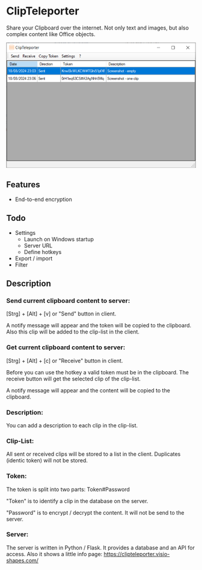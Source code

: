# ClipTeleporter

Share your Clipboard over the internet.
Not only text and images, but also complex content like Office objects.

![Screenshot](/Doc/Images/ClipTeleporter.png?raw=true "Screenshot")

## Features
* End-to-end encryption

## Todo
* Settings
  * Launch on Windows startup
  * Server URL
  * Define hotkeys
* Export / import
* Filter

## Description
### Send current clipboard content to server:
[Strg] + [Alt] + [v] or "Send" button in client.

A notify message will appear and the token will be copied to the clipboard.
Also this clip will be added to the clip-list in the client.

### Get current clipboard content to server:
[Strg] + [Alt] + [c] or "Receive" button in client.

Before you can use the hotkey a valid token must be in the clipboard.
The receive button will get the selected clip of the clip-list.

A notify message will appear and the content will be copied to the clipboard.

### Description:
You can add a description to each clip in the clip-list.

### Clip-List:
All sent or received clips will be stored to a list in the client.
Duplicates (identic token) will not be stored.

### Token:
The token is split into two parts: Token#Password

"Token" is to identify a clip in the database on the server.

"Password" is to encrypt / decrypt the content. It will not be send to the server.


### Server:
The server is written in Python / Flask.
It provides a database and an API for access.
Also it shows a little info page:
https://clipteleporter.visio-shapes.com/